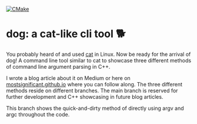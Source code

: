 [![CMake](https://github.com/mostsignificant/dog/actions/workflows/cmake.yml/badge.svg?branch=main)](https://github.com/mostsignificant/dog/actions/workflows/cmake.yml)

# dog: a cat-like cli tool 🐕 

You probably heard of and used [cat](https://www.man7.org/linux/man-pages/man1/cat.1.html) in Linux. Now be ready for
the arrival of dog! A command line tool similar to cat to showcase three different methods of command line argument
parsing in C++.

I wrote a blog article about it on Medium or here on [mostsignificant.github.io](https://mostsignificant.github.io)
where you can follow along. The three different methods reside on different branches. The main branch is reserved for
further development and C++ showcasing in future blog articles.

This branch shows the quick-and-dirty method of directly using argv and argc throughout the code.
